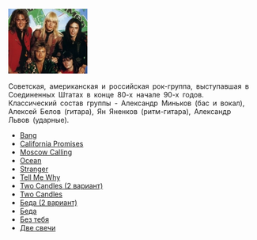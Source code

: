 ![](park_gorkogo_gorky_park.jpg)

Советская, американская и российская рок-группа, выступавшая в Соединенных Штатах в конце 80-х начале 90-х годов. Классический состав группы - Александр Миньков (бас и вокал), Алексей Белов (гитара), Ян Яненков (ритм-гитара), Александр Львов (ударные). 

* [Bang](Bang)
* [California Promises](California%20Promises)
* [Moscow Calling](Moscow%20Calling)
* [Ocean](Ocean)
* [Stranger](Stranger)
* [Tell Me Why](Tell%20Me%20Why)
* [Two Candles (2 вариант)](Two%20Candles%20(2%20вариант))
* [Two Candles](Two%20Candles)
* [Беда (2 вариант)](Беда%20(2%20вариант))
* [Беда](Беда)
* [Без тебя](Без%20тебя)
* [Две свечи](Две%20свечи)